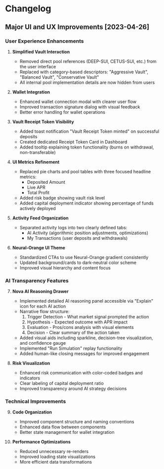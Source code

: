 # Changelog

## Major UI and UX Improvements [2023-04-26]

### User Experience Enhancements

1. **Simplified Vault Interaction**
   - Removed direct pool references (DEEP-SUI, CETUS-SUI, etc.) from the user interface
   - Replaced with category-based descriptors: "Aggressive Vault", "Balanced Vault", "Conservative Vault"
   - All internal pool implementation details are now hidden from users

2. **Wallet Integration**
   - Enhanced wallet connection modal with clearer user flow
   - Improved transaction signature dialog with visual feedback
   - Better error handling for wallet operations

3. **Vault Receipt Token Visibility**
   - Added toast notification "Vault Receipt Token minted" on successful deposits
   - Created dedicated Receipt Token Card in Dashboard
   - Added tooltip explaining token functionality (burns on withdrawal, non-transferable)

4. **UI Metrics Refinement**
   - Replaced pie charts and pool tables with three focused headline metrics:
     - Deposited Amount
     - Live APR
     - Total Profit
   - Added risk badge showing vault risk level
   - Added capital deployment indicator showing percentage of funds actively deployed

5. **Activity Feed Organization**
   - Separated activity logs into two clearly defined tabs:
     - AI Activity (algorithmic position adjustments, optimizations)
     - My Transactions (user deposits and withdrawals)

6. **Neural-Orange UI Theme**
   - Standardized CTAs to use Neural-Orange gradient consistently
   - Updated background/cards to dark-neutral color scheme
   - Improved visual hierarchy and content focus

### AI Transparency Features

7. **Nova AI Reasoning Drawer**
   - Implemented detailed AI reasoning panel accessible via "Explain" icon for each AI action
   - Narrative flow structure:
     1. Trigger Detection - What market signal prompted the action
     2. Hypothesis - Expected outcome with APR impact
     3. Evaluation - Pros/cons analysis with visual elements
     4. Decision - Clear summary of the action taken
   - Added visual aids including sparkline, decision-tree visualization, and confidence gauge
   - Implemented "Run Simulation" replay functionality
   - Added human-like closing messages for improved engagement

8. **Risk Visualization**
   - Enhanced risk communication with color-coded badges and indicators
   - Clear labeling of capital deployment ratio
   - Improved transparency around AI strategy decisions

### Technical Improvements

9. **Code Organization**
   - Improved component structure and naming conventions
   - Enhanced data flow between components
   - Better state management for wallet integration

10. **Performance Optimizations**
    - Reduced unnecessary re-renders
    - Improved loading state visualizations
    - More efficient data transformations

